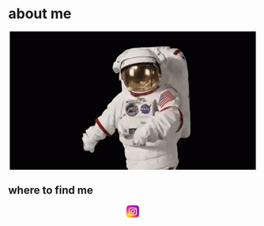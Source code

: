 # **about me**
<p align="center">
    <img align="center" src="./im/SpaceDanceNasaGIF.gif">
</p>

## **where to find me**
<p align="center">
    <a href="https://www.instagram.com/gabymendoza5/?hl=en">
    <img src="./im/instagram.png" width=5% height=5%> 
</p>

